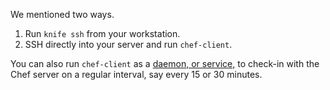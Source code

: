 We mentioned two ways.

1. Run `knife ssh` from your workstation.
1. SSH directly into your server and run `chef-client`.

You can also run `chef-client` as a [daemon, or service,](https://docs.chef.io/ctl_chef_client.html#run-as-a-service) to check-in with the Chef server on a regular interval, say every 15 or 30 minutes.

